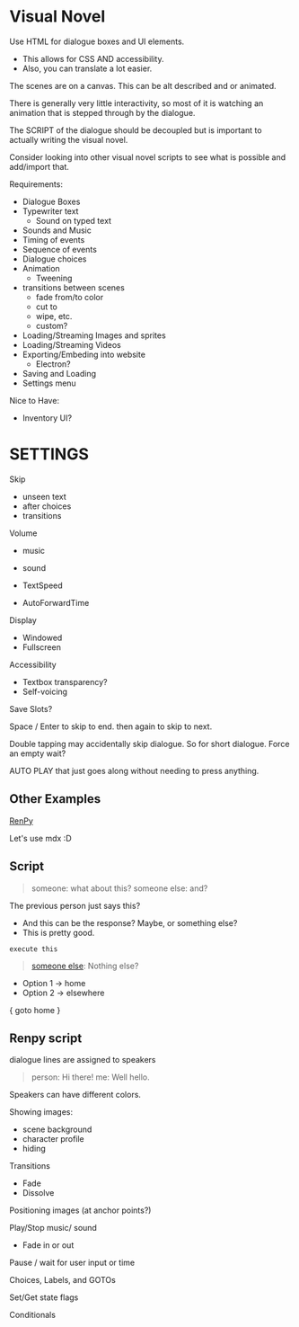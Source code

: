 # Visual Novel

Use HTML for dialogue boxes and UI elements.
- This allows for CSS AND accessibility.
- Also, you can translate a lot easier.

The scenes are on a canvas. This can be alt described
and or animated.

There is generally very little interactivity, so most
of it is watching an animation that is stepped through
by the dialogue.

The SCRIPT of the dialogue should be decoupled but is
important to actually writing the visual novel.

Consider looking into other visual novel scripts to
see what is possible and add/import that.


Requirements:
- Dialogue Boxes
- Typewriter text
    - Sound on typed text
- Sounds and Music
- Timing of events
- Sequence of events
- Dialogue choices
- Animation
    - Tweening
- transitions between scenes
    - fade from/to color
    - cut to
    - wipe, etc.
    - custom?
- Loading/Streaming Images and sprites
- Loading/Streaming Videos
- Exporting/Embeding into website
    - Electron?
- Saving and Loading
- Settings menu


Nice to Have:
- Inventory UI?

# SETTINGS

Skip
- unseen text
- after choices
- transitions

Volume
- music
- sound

- TextSpeed
- AutoForwardTime

Display
- Windowed
- Fullscreen

Accessibility
- Textbox transparency?
- Self-voicing

Save Slots?

Space / Enter to skip to end. then again to skip to next.

Double tapping may accidentally skip
dialogue. So for short dialogue.
Force an empty wait?


AUTO PLAY that just goes along without
needing to press anything.



## Other Examples
[RenPy](https://www.renpy.org/dl/4.1/tutorial.html)

Let's use mdx :D


## Script

> someone: what about this?
> someone else: and?

The previous person just says this?
- And this can be the response?
Maybe, or something else?
- This is pretty good.

```
execute this
```

> [someone else](:face="sad"): Nothing else?
* Option 1 -> home
* Option 2 -> elsewhere

{ goto home }




## Renpy script


dialogue lines are assigned to speakers

>person: Hi there!
>me: Well hello.

Speakers can have different colors.

Showing images:
- scene background
- character profile
- hiding

Transitions
- Fade
- Dissolve

Positioning images (at anchor points?)

Play/Stop music/ sound
- Fade in or out

Pause / wait for user input or time


Choices, Labels, and GOTOs

Set/Get state flags

Conditionals


